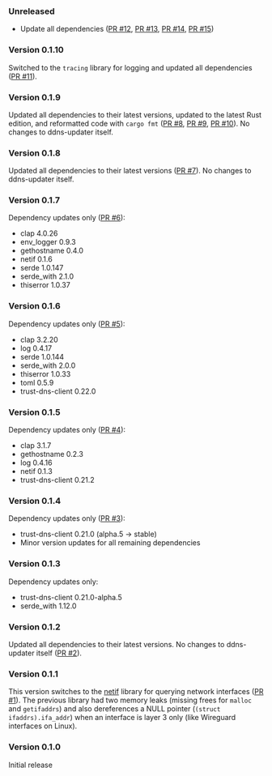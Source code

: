 ### Unreleased

* Update all dependencies ([PR #12], [PR #13], [PR #14], [PR #15])

### Version 0.1.10

Switched to the `tracing` library for logging and updated all dependencies ([PR #11]).

### Version 0.1.9

Updated all dependencies to their latest versions, updated to the latest Rust edition, and reformatted code with `cargo fmt` ([PR #8], [PR #9], [PR #10]). No changes to ddns-updater itself.

### Version 0.1.8

Updated all dependencies to their latest versions ([PR #7]). No changes to ddns-updater itself.

### Version 0.1.7

Dependency updates only ([PR #6]):

* clap 4.0.26
* env_logger 0.9.3
* gethostname 0.4.0
* netif 0.1.6
* serde 1.0.147
* serde_with 2.1.0
* thiserror 1.0.37

### Version 0.1.6

Dependency updates only ([PR #5]):

* clap 3.2.20
* log 0.4.17
* serde 1.0.144
* serde_with 2.0.0
* thiserror 1.0.33
* toml 0.5.9
* trust-dns-client 0.22.0

### Version 0.1.5

Dependency updates only ([PR #4]):

* clap 3.1.7
* gethostname 0.2.3
* log 0.4.16
* netif 0.1.3
* trust-dns-client 0.21.2

### Version 0.1.4

Dependency updates only ([PR #3]):

* trust-dns-client 0.21.0 (alpha.5 -> stable)
* Minor version updates for all remaining dependencies

### Version 0.1.3

Dependency updates only:

* trust-dns-client 0.21.0-alpha.5
* serde_with 1.12.0

### Version 0.1.2

Updated all dependencies to their latest versions. No changes to ddns-updater itself ([PR #2]).

### Version 0.1.1

This version switches to the [netif](https://github.com/bnoordhuis/netif) library for querying network interfaces ([PR #1]). The previous library had two memory leaks (missing frees for `malloc` and `getifaddrs`) and also dereferences a NULL pointer (`(struct ifaddrs).ifa_addr`) when an interface is layer 3 only (like Wireguard interfaces on Linux).

### Version 0.1.0

Initial release

[PR #1]: https://github.com/chenxiaolong/ddns-updater/pull/1
[PR #2]: https://github.com/chenxiaolong/ddns-updater/pull/2
[PR #3]: https://github.com/chenxiaolong/ddns-updater/pull/3
[PR #4]: https://github.com/chenxiaolong/ddns-updater/pull/4
[PR #5]: https://github.com/chenxiaolong/ddns-updater/pull/5
[PR #6]: https://github.com/chenxiaolong/ddns-updater/pull/6
[PR #7]: https://github.com/chenxiaolong/ddns-updater/pull/7
[PR #8]: https://github.com/chenxiaolong/ddns-updater/pull/8
[PR #9]: https://github.com/chenxiaolong/ddns-updater/pull/9
[PR #10]: https://github.com/chenxiaolong/ddns-updater/pull/10
[PR #11]: https://github.com/chenxiaolong/ddns-updater/pull/11
[PR #12]: https://github.com/chenxiaolong/ddns-updater/pull/12
[PR #13]: https://github.com/chenxiaolong/ddns-updater/pull/13
[PR #14]: https://github.com/chenxiaolong/ddns-updater/pull/14
[PR #15]: https://github.com/chenxiaolong/ddns-updater/pull/15
